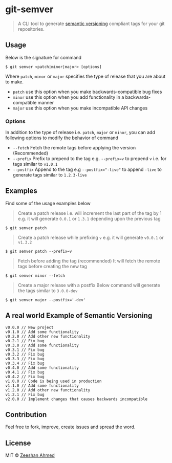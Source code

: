 # git-semver

> A CLI tool to generate [semantic versioning](semver.org) compliant tags for your git repositories. 

## Usage

Below is the signature for command

```shell
$ git semver <patch|minor|major> [options]
```

Where `patch`, `minor` or `major` specifies the type of release that you are about to make.

- `patch` use this option when you make backwards-compatible bug fixes
- `minor` use this option when you add functionality in a backwards-compatible manner
- `major` use this option when you make incompatible API changes

### Options

In addition to the type of release i.e. `patch`, `major` or `minor`, you can add following options to modify the behavior of command

- `--fetch` Fetch the remote tags before applying the version (Recommended)
- `--prefix` Prefix to prepend to the tag e.g. `--prefix=v` to prepend `v` i.e. for tags similar to `v1.0.1`
- `--postfix` Append to the tag e.g `--postfix="-live"` to append `-live` to generate tags similar to `1.2.3-live`


## Examples

Find some of the usage examples below

> Create a patch release i.e. will increment the last part of the tag by 1
> e.g. it will generate `0.0.1` or `1.3.1` depending upon the previous tag

```shell
$ git semver patch
```

> Create a patch release while prefixing `v`
> e.g. it will generate `v0.0.1` or `v1.3.2`

```shell
$ git semver patch --prefix=v
```

> Fetch before adding the tag (recommended)
> It will fetch the remote tags before creating the new tag

```shell
$ git semver minor --fetch
```

> Create a major release with a postfix
> Below command will generate the tags similar to `3.0.0-dev` 

```shell
$ git semver major --postfix='-dev'
```

## A real world Example of Semantic Versioning
```
v0.0.0 // New project
v0.1.0 // Add some functionality
v0.2.0 // Add other new functionality
v0.2.1 // Fix bug
v0.3.0 // Add some functionality
v0.3.1 // Fix bug
v0.3.2 // Fix bug
v0.3.3 // Fix bug
v0.3.4 // Fix bug
v0.4.0 // Add some functionality
v0.4.1 // Fix bug
v0.4.2 // Fix bug
v1.0.0 // Code is being used in production
v1.1.0 // Add some functionality
v1.2.0 // Add other new functionality
v1.2.1 // Fix bug
v2.0.0 // Implement changes that causes backwards incompatible
```

## Contribution

Feel free to fork, improve, create issues and spread the word.

## License

MIT &copy; [Zeeshan Ahmed](http://github.com/zeeshanu)